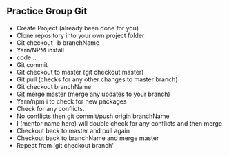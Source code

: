 ## Practice Group Git


- Create Project (already been done for you)  
- Clone repository into your own project folder  
- Git checkout -b branchName  
- Yarn/NPM install  
- code...  
- Git commit  
- Git checkout to master (git checkout master)
- Git pull (checks for any other changes to master branch)  
- Git checkout branchName  
- Git merge master (merge any updates to your branch)  
- Yarn/npm i to check for new packages  
- Check for any conflicts.  
- No conflicts then git commit/push origin branchName  
- I (mentor name here) will double check for any conflicts and then merge  
- Checkout back to master and pull again  
- Checkout back to branchName and merge master  
- Repeat from 'git checkout branch'